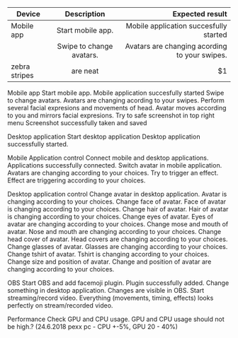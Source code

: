 | Device        | Description           | Expected result  |
| ------------- |:-------------:| -----:|
| Mobile app      | Start mobile app. | Mobile application succesfully started |
|      | Swipe to change avatars.      |   Avatars are changing acording to your swipes. |
| zebra stripes | are neat      |    $1 |






Mobile app	                Start mobile app.	                                        Mobile application succesfully started
	                        Swipe to change avatars.	                                Avatars are changing acording to your swipes.
	                        Perform several facial expresions and movements of head.	Avatar moves according to you and mirrors facial expresions.
	                        Try to safe screenshot in top right menu	                Screenshot successfully taken and saved

Desktop application	        Start desktop application	                                Desktop application successfully started.

Mobile Application control	Connect mobile and desktop applications.	                Applications successfully connected.
	                        Switch avatar in mobile application.	                        Avatars are changing according to your choices.
	                        Try to trigger an effect.	                                Effect are triggering according to your choices.

Desktop application control	Change avatar in desktop application.	                        Avatar is changing according to your choices.
	                        Change face of avatar.	                                        Face of avatar is changing according to your choices.
	                        Change hair of avatar.	                                        Hair of avatar is changing according to your choices.
	                        Change eyes of avatar.	                                        Eyes of avatar are changing according to your choices.
	                        Change mose and mouth of avatar.	                        Nose and mouth are changing according to your choices.
	                        Change head cover of avatar.	                                Head covers are changing according to your choices.
	                        Change glasses of avatar.	                                Glasses are changing according to your choices.
	                        Change tshirt of avatar.	                                Tshirt is changing according to your choices.
	                        Change size and position of avatar.	                        Change and position of avatar are changing according to your choices.

OBS	                        Start OBS and add facemoji plugin.	                        Plugin successfully added.
	                        Change something in desktop application.	                Changes are visible in OBS.
	                        Start streaming/record video.	                                Everything (movements, timing, effects) looks perfectly on stream/recorded video.

Performance	                Check GPU and CPU usage.	                                GPU and CPU usage should not be high.? (24.6.2018 pexx pc - CPU +-5%, GPU 20 - 40%)
